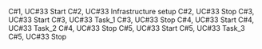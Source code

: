 C#1, UC#33 Start 
C#2, UC#33 Infrastructure setup
C#2, UC#33 Stop
C#3, UC#33 Start
C#3, UC#33 Task_1
C#3, UC#33 Stop
C#4, UC#33 Start
C#4, UC#33 Task_2
C#4, UC#33 Stop
C#5, UC#33 Start
C#5, UC#33 Task_3
C#5, UC#33 Stop
